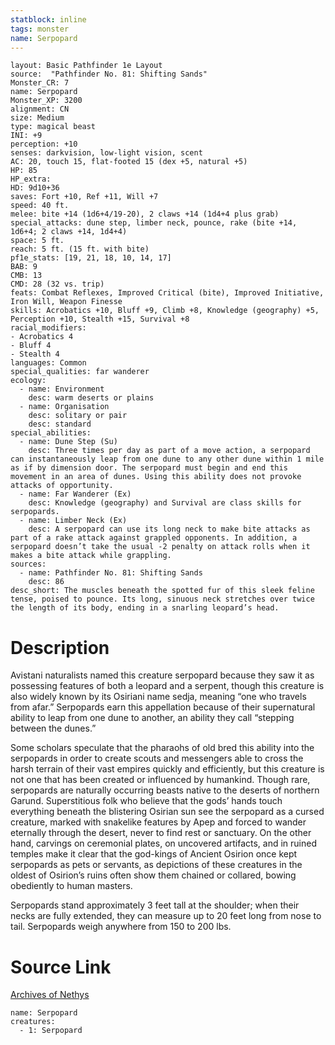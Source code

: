 ```yaml
---
statblock: inline
tags: monster
name: Serpopard
---
```

```statblock
layout: Basic Pathfinder 1e Layout
source:  "Pathfinder No. 81: Shifting Sands"
Monster_CR: 7
name: Serpopard
Monster_XP: 3200
alignment: CN
size: Medium
type: magical beast
INI: +9
perception: +10
senses: darkvision, low-light vision, scent
AC: 20, touch 15, flat-footed 15 (dex +5, natural +5)
HP: 85
HP_extra: 
HD: 9d10+36
saves: Fort +10, Ref +11, Will +7
speed: 40 ft.
melee: bite +14 (1d6+4/19-20), 2 claws +14 (1d4+4 plus grab)
special_attacks: dune step, limber neck, pounce, rake (bite +14, 1d6+4; 2 claws +14, 1d4+4)
space: 5 ft.
reach: 5 ft. (15 ft. with bite)
pf1e_stats: [19, 21, 18, 10, 14, 17]
BAB: 9
CMB: 13
CMD: 28 (32 vs. trip)
feats: Combat Reflexes, Improved Critical (bite), Improved Initiative, Iron Will, Weapon Finesse
skills: Acrobatics +10, Bluff +9, Climb +8, Knowledge (geography) +5, Perception +10, Stealth +15, Survival +8
racial_modifiers:
- Acrobatics 4
- Bluff 4
- Stealth 4
languages: Common
special_qualities: far wanderer
ecology:
  - name: Environment
    desc: warm deserts or plains
  - name: Organisation
    desc: solitary or pair
    desc: standard
special_abilities:
  - name: Dune Step (Su)
    desc: Three times per day as part of a move action, a serpopard can instantaneously leap from one dune to any other dune within 1 mile as if by dimension door. The serpopard must begin and end this movement in an area of dunes. Using this ability does not provoke attacks of opportunity.
  - name: Far Wanderer (Ex)
    desc: Knowledge (geography) and Survival are class skills for serpopards.
  - name: Limber Neck (Ex)
    desc: A serpopard can use its long neck to make bite attacks as part of a rake attack against grappled opponents. In addition, a serpopard doesn’t take the usual -2 penalty on attack rolls when it makes a bite attack while grappling.
sources:
  - name: Pathfinder No. 81: Shifting Sands
    desc: 86
desc_short: The muscles beneath the spotted fur of this sleek feline tense, poised to pounce. Its long, sinuous neck stretches over twice the length of its body, ending in a snarling leopard’s head.
```
# Description
Avistani naturalists named this creature serpopard because they saw it as possessing features of both a leopard and a serpent, though this creature is also widely known by its Osiriani name sedja, meaning “one who travels from afar.” Serpopards earn this appellation because of their supernatural ability to leap from one dune to another, an ability they call “stepping between the dunes.”

Some scholars speculate that the pharaohs of old bred this ability into the serpopards in order to create scouts and messengers able to cross the harsh terrain of their vast empires quickly and efficiently, but this creature is not one that has been created or influenced by humankind. Though rare, serpopards are naturally occurring beasts native to the deserts of northern Garund. Superstitious folk who believe that the gods’ hands touch everything beneath the blistering Osirian sun see the serpopard as a cursed creature, marked with snakelike features by Apep and forced to wander eternally through the desert, never to find rest or sanctuary. On the other hand, carvings on ceremonial plates, on uncovered artifacts, and in ruined temples make it clear that the god-kings of Ancient Osirion once kept serpopards as pets or servants, as depictions of these creatures in the oldest of Osirion’s ruins often show them chained or collared, bowing obediently to human masters.

Serpopards stand approximately 3 feet tall at the shoulder; when their necks are fully extended, they can measure up to 20 feet long from nose to tail. Serpopards weigh anywhere from 150 to 200 lbs.
# Source Link
[Archives of Nethys](https://aonprd.com/MonsterDisplay.aspx?ItemName=Serpopard)
```encounter-table
name: Serpopard
creatures:
  - 1: Serpopard
```
